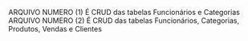 ARQUIVO NUMERO (1) É CRUD das tabelas Funcionários e Categorias
ARQUIVO NUMERO (2) É CRUD das tabelas Funcionários, Categorias, Produtos, Vendas e Clientes
